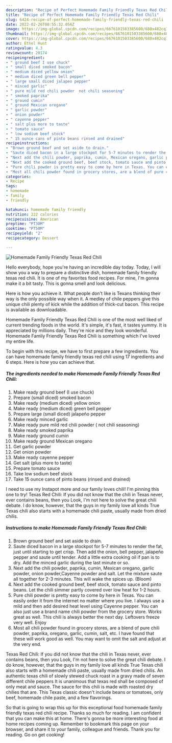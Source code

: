 ```yaml
---
description: "Recipe of Perfect Homemade Family Friendly Texas Red Chili"
title: "Recipe of Perfect Homemade Family Friendly Texas Red Chili"
slug: 6424-recipe-of-perfect-homemade-family-friendly-texas-red-chili
date: 2022-02-26T00:55:32.056Z
image: https://img-global.cpcdn.com/recipes/6676101503385600/680x482cq70/homemade-family-friendly-texas-red-chili-recipe-main-photo.jpg
thumbnail: https://img-global.cpcdn.com/recipes/6676101503385600/680x482cq70/homemade-family-friendly-texas-red-chili-recipe-main-photo.jpg
cover: https://img-global.cpcdn.com/recipes/6676101503385600/680x482cq70/homemade-family-friendly-texas-red-chili-recipe-main-photo.jpg
author: Ethel Hunt
ratingvalue: 4.3
reviewcount: 20174
recipeingredient:
- " ground beef I use chuck"
- " small diced smoked bacon"
- " medium diced yellow onion"
- " medium diced green bell pepper"
- " large small diced jalapeo pepper"
- " minced garlic"
- " pure mild red chili powder  not chili seasoning"
- " smoked paprika"
- " ground cumin"
- " ground Mexican oregano"
- " garlic powder"
- " onion powder"
- " cayenne pepper"
- " salt plus more to taste"
- " tomato sauce"
- " low sodium beef stock"
- " 15 ounce cans of pinto beans rinsed and drained"
recipeinstructions:
- "Brown ground beef and set aside to drain."
- "Saute diced bacon in a large stockpot for 5-7 minutes to render the fat, just until starting to get crisp. Then add the onion, bell pepper, jalapeño pepper and saute until tender. Add a little extra cooking oil if pan is to dry. Add the minced garlic during the last minute or so."
- "Next add the chili powder, paprika, cumin, Mexican oregano, garlic powder, onion powder,Cayenne powder and salt. Let the mixture saute all together for 2-3 minutes. This will wake the spices up. (Bloom)"
- "Next add the cooked ground beef, beef stock, tomato sauce and pinto beans. Let the chili simmer partly covered over low heat for 1-2 hours."
- "Pure chili powder is pretty easy to come by here in Texas. You can easily order it from the internet no matter where you live. I always use a mild and then add desired heat level using Cayenne pepper. You can also just use a brand name chili powder from the grocery store. Works great as well. This chili is always better the next day. Leftovers freeze very well. Enjoy"
- "Most all chili powder found in grocery stores, are a blend of pure chili powder, paprika, oregano, garlic, cumin, salt, etc. I have found that these will work good as well. You may want to omit the salt and adjust at the very end."
categories:
- Recipe
tags:
- homemade
- family
- friendly

katakunci: homemade family friendly 
nutrition: 222 calories
recipecuisine: American
preptime: "PT30M"
cooktime: "PT50M"
recipeyield: "2"
recipecategory: Dessert

---
```



![Homemade Family Friendly Texas Red Chili](https://img-global.cpcdn.com/recipes/6676101503385600/680x482cq70/homemade-family-friendly-texas-red-chili-recipe-main-photo.jpg)

Hello everybody, hope you're having an incredible day today. Today, I will show you a way to prepare a distinctive dish, homemade family friendly texas red chili. It is one of my favorites food recipes. For mine, I'm gonna make it a bit tasty. This is gonna smell and look delicious.

Here is how you achieve it. What people don&#39;t like is Texans thinking their way is the only possible way when it. A medley of chile peppers give this unique chili plenty of kick while the addition of thick-cut bacon. This recipe is available as downloadable.

Homemade Family Friendly Texas Red Chili is one of the most well liked of current trending foods in the world. It's simple, it's fast, it tastes yummy. It is appreciated by millions daily. They're nice and they look wonderful. Homemade Family Friendly Texas Red Chili is something which I've loved my entire life.


To begin with this recipe, we have to first prepare a few ingredients. You can have homemade family friendly texas red chili using 17 ingredients and 6 steps. Here is how you can achieve that.

<!--inarticleads1-->

##### The ingredients needed to make Homemade Family Friendly Texas Red Chili:

1. Make ready  ground beef (I use chuck)
1. Prepare  (small diced) smoked bacon
1. Make ready  (medium diced) yellow onion
1. Make ready  (medium diced) green bell pepper
1. Prepare  large (small diced) jalapeño pepper
1. Make ready  minced garlic
1. Make ready  pure mild red chili powder ( not chili seasoning)
1. Make ready  smoked paprika
1. Make ready  ground cumin
1. Make ready  ground Mexican oregano
1. Get  garlic powder
1. Get  onion powder
1. Make ready  cayenne pepper
1. Get  salt (plus more to taste)
1. Prepare  tomato sauce
1. Take  low sodium beef stock
1. Take  15 ounce cans of pinto beans (rinsed and drained)


I need to use my Instapot more and our family loves chili! I&#39;m pinning this one to try! Texas Red Chili: If you did not know that the chili in Texas never, ever contains beans, then you Look, I&#39;m not here to solve the great chili debate. I do know, however, that the guys in my family love all kinds True Texas chili also starts with a homemade chili paste, usually made from dried chilis. 

<!--inarticleads2-->

##### Instructions to make Homemade Family Friendly Texas Red Chili:

1. Brown ground beef and set aside to drain.
1. Saute diced bacon in a large stockpot for 5-7 minutes to render the fat, just until starting to get crisp. Then add the onion, bell pepper, jalapeño pepper and saute until tender. Add a little extra cooking oil if pan is to dry. Add the minced garlic during the last minute or so.
1. Next add the chili powder, paprika, cumin, Mexican oregano, garlic powder, onion powder,Cayenne powder and salt. Let the mixture saute all together for 2-3 minutes. This will wake the spices up. (Bloom)
1. Next add the cooked ground beef, beef stock, tomato sauce and pinto beans. Let the chili simmer partly covered over low heat for 1-2 hours.
1. Pure chili powder is pretty easy to come by here in Texas. You can easily order it from the internet no matter where you live. I always use a mild and then add desired heat level using Cayenne pepper. You can also just use a brand name chili powder from the grocery store. Works great as well. This chili is always better the next day. Leftovers freeze very well. Enjoy
1. Most all chili powder found in grocery stores, are a blend of pure chili powder, paprika, oregano, garlic, cumin, salt, etc. I have found that these will work good as well. You may want to omit the salt and adjust at the very end.


Texas Red Chili: If you did not know that the chili in Texas never, ever contains beans, then you Look, I&#39;m not here to solve the great chili debate. I do know, however, that the guys in my family love all kinds True Texas chili also starts with a homemade chili paste, usually made from dried chilis. An authentic texas chili of slowly stewed chuck roast in a gravy made of seven different chile peppers It is unanimous that texas red shall be composed of only meat and sauce. The sauce for this chili is made with roasted dry chilies that are. This Texas classic doesn&#39;t include beans or tomatoes, only beef, homemade chile paste, and a few flavorings. 

So that is going to wrap this up for this exceptional food homemade family friendly texas red chili recipe. Thanks so much for reading. I am confident that you can make this at home. There's gonna be more interesting food at home recipes coming up. Remember to bookmark this page on your browser, and share it to your family, colleague and friends. Thank you for reading. Go on get cooking!
